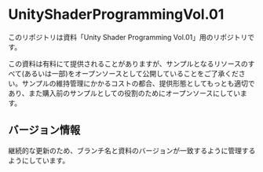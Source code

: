 # UnityShaderProgrammingVol.01

このリポジトリは資料「Unity Shader Programming Vol.01」用のリポジトリです。

この資料は有料にて提供されることがありますが、サンプルとなるリソースのすべて(あるいは一部)をオープンソースとして公開していることをご了承ください。サンプルの維持管理にかかるコストの都合、提供形態としてもっとも適切であり、また購入前のサンプルとしての役割のためにオープンソースにしています。

## バージョン情報

継続的な更新のため、ブランチ名と資料のバージョンが一致するように管理するようにしています。
